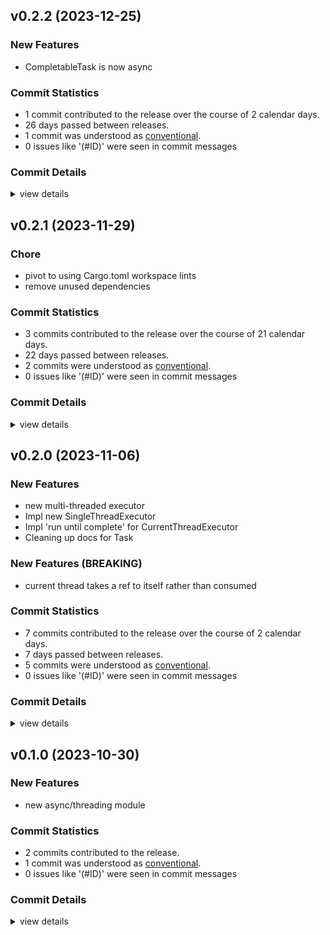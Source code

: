 

## v0.2.2 (2023-12-25)

### New Features

 - <csr-id-3d915d93f2f99a851e3c5a830da20d2e0ae8b541/> CompletableTask is now async

### Commit Statistics

<csr-read-only-do-not-edit/>

 - 1 commit contributed to the release over the course of 2 calendar days.
 - 26 days passed between releases.
 - 1 commit was understood as [conventional](https://www.conventionalcommits.org).
 - 0 issues like '(#ID)' were seen in commit messages

### Commit Details

<csr-read-only-do-not-edit/>

<details><summary>view details</summary>

 * **Uncategorized**
    - CompletableTask is now async ([`3d915d9`](https://github.com/spmadden/irox/commit/3d915d93f2f99a851e3c5a830da20d2e0ae8b541))
</details>

## v0.2.1 (2023-11-29)

<csr-id-88ebfb5deea5508ca54f4aaab62f6fd5a36f531c/>
<csr-id-8dac28062fabe59a155f04de03a0f2429a655f6a/>

### Chore

 - <csr-id-88ebfb5deea5508ca54f4aaab62f6fd5a36f531c/> pivot to using Cargo.toml workspace lints
 - <csr-id-8dac28062fabe59a155f04de03a0f2429a655f6a/> remove unused dependencies

### Commit Statistics

<csr-read-only-do-not-edit/>

 - 3 commits contributed to the release over the course of 21 calendar days.
 - 22 days passed between releases.
 - 2 commits were understood as [conventional](https://www.conventionalcommits.org).
 - 0 issues like '(#ID)' were seen in commit messages

### Commit Details

<csr-read-only-do-not-edit/>

<details><summary>view details</summary>

 * **Uncategorized**
    - Release irox-threading v0.2.1 ([`94e762c`](https://github.com/spmadden/irox/commit/94e762cce4ceffcef7b6bfb7bc09e7640bcfb211))
    - Pivot to using Cargo.toml workspace lints ([`88ebfb5`](https://github.com/spmadden/irox/commit/88ebfb5deea5508ca54f4aaab62f6fd5a36f531c))
    - Remove unused dependencies ([`8dac280`](https://github.com/spmadden/irox/commit/8dac28062fabe59a155f04de03a0f2429a655f6a))
</details>

## v0.2.0 (2023-11-06)

### New Features

 - <csr-id-1fa38e7e4d6a95fe6590fc3a94b917715fc6bc1e/> new multi-threaded executor
 - <csr-id-82ebc8e0a346ce6b938f895d491c230f4f4c90f8/> Impl new SingleThreadExecutor
 - <csr-id-7092bf0fdf023775913529398105f465ec7fdb43/> Impl 'run until complete' for CurrentThreadExecutor
 - <csr-id-f8b45682a3fc53de2aa1adaaae417bcde907149f/> Cleaning up docs for Task

### New Features (BREAKING)

 - <csr-id-4749a7ed346d6d355666e1a6abda37257e5682de/> current thread takes a ref to itself rather than consumed

### Commit Statistics

<csr-read-only-do-not-edit/>

 - 7 commits contributed to the release over the course of 2 calendar days.
 - 7 days passed between releases.
 - 5 commits were understood as [conventional](https://www.conventionalcommits.org).
 - 0 issues like '(#ID)' were seen in commit messages

### Commit Details

<csr-read-only-do-not-edit/>

<details><summary>view details</summary>

 * **Uncategorized**
    - Release irox-threading v0.2.0 ([`f8d0662`](https://github.com/spmadden/irox/commit/f8d0662f753a86a21ebd9674fcc18fb5274cbe3a))
    - Release irox-tools v0.3.2, irox-time v0.3.0, irox-log v0.1.0, safety bump 8 crates ([`9c08793`](https://github.com/spmadden/irox/commit/9c0879320a17a94fa7a4169426de4d9d3b62395e))
    - New multi-threaded executor ([`1fa38e7`](https://github.com/spmadden/irox/commit/1fa38e7e4d6a95fe6590fc3a94b917715fc6bc1e))
    - Current thread takes a ref to itself rather than consumed ([`4749a7e`](https://github.com/spmadden/irox/commit/4749a7ed346d6d355666e1a6abda37257e5682de))
    - Impl new SingleThreadExecutor ([`82ebc8e`](https://github.com/spmadden/irox/commit/82ebc8e0a346ce6b938f895d491c230f4f4c90f8))
    - Impl 'run until complete' for CurrentThreadExecutor ([`7092bf0`](https://github.com/spmadden/irox/commit/7092bf0fdf023775913529398105f465ec7fdb43))
    - Cleaning up docs for Task ([`f8b4568`](https://github.com/spmadden/irox/commit/f8b45682a3fc53de2aa1adaaae417bcde907149f))
</details>

## v0.1.0 (2023-10-30)

### New Features

 - <csr-id-d495715a0cfd5c30b1fe659382f16210e8dad538/> new async/threading module

### Commit Statistics

<csr-read-only-do-not-edit/>

 - 2 commits contributed to the release.
 - 1 commit was understood as [conventional](https://www.conventionalcommits.org).
 - 0 issues like '(#ID)' were seen in commit messages

### Commit Details

<csr-read-only-do-not-edit/>

<details><summary>view details</summary>

 * **Uncategorized**
    - Release irox-threading v0.1.0 ([`08f47a9`](https://github.com/spmadden/irox/commit/08f47a91b2ddfb3f1b229fe7c7202e3d443bd71d))
    - New async/threading module ([`d495715`](https://github.com/spmadden/irox/commit/d495715a0cfd5c30b1fe659382f16210e8dad538))
</details>

